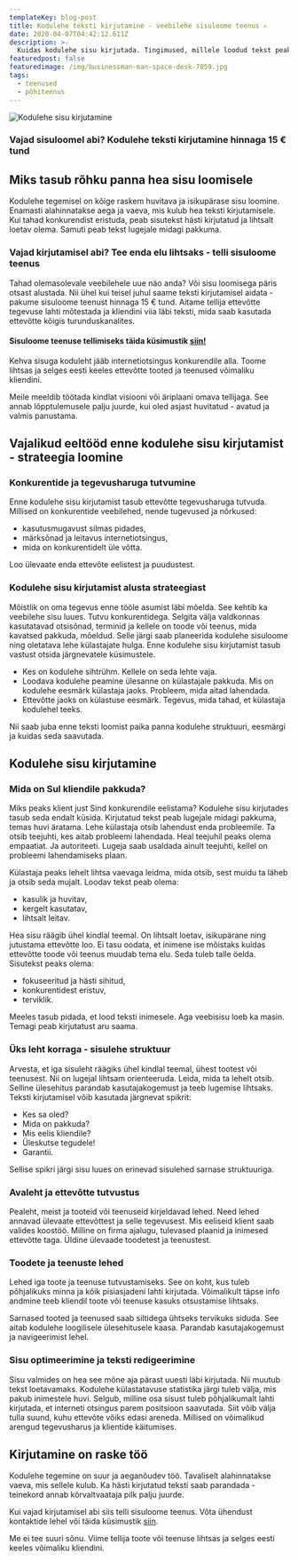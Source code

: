 ```yaml
---
templateKey: blog-post
title: Kodulehe teksti kirjutamine - veebilehe sisuloome teenus ✍
date: 2020-04-07T04:42:12.611Z
description: >-
  Kuidas kodulehe sisu kirjutada. Tingimused, millele loodud tekst peaks vastama. Vajad abi? Tee enda elu lihtsaks - telli sisuloome teenus!
featuredpost: false
featuredimage: /img/businessman-man-space-desk-7059.jpg
tags:
  - teenused
  - põhiteenus
---
```


![Kodulehe sisu kirjutamine](/img/kodulehe-teksti-kirjutamine.jpg "Kodulehe sisu kirjutamine")

### Vajad sisuloomel abi? Kodulehe teksti kirjutamine hinnaga 15 € tund

## Miks tasub rõhku panna hea sisu loomisele

Kodulehe tegemisel on kõige raskem huvitava ja isikupärase sisu loomine. Enamasti alahinnatakse aega ja vaeva, mis kulub hea teksti kirjutamisele. Kui tahad konkurendist eristuda, peab sisutekst hästi kirjutatud ja lihtsalt loetav olema. Samuti peab tekst lugejale midagi pakkuma.

### Vajad kirjutamisel abi? Tee enda elu lihtsaks - telli sisuloome teenus

Tahad olemasolevale veebilehele uue näo anda? Või sisu loomisega päris otsast alustada. Nii ühel kui teisel juhul saame teksti kirjutamisel aidata - pakume sisuloome teenust hinnaga 15 € tund. Aitame tellija ettevõtte tegevuse lahti mõtestada ja kliendini viia läbi teksti, mida saab kasutada ettevõtte kõigis turunduskanalites.

#### Sisuloome teenuse tellimiseks täida küsimustik [siin!](https://docs.google.com/forms/d/e/1FAIpQLScVMGz5NTSQwmRcnAZd9xYYORZHracDfPQ0DLsWyGw0fgpMkg/viewform?usp=sf_link)

Kehva sisuga koduleht jääb internetiotsingus konkurendile alla. Toome lihtsas ja selges eesti keeles ettevõtte tooted ja teenused võimaliku kliendini.

Meile meeldib töötada kindlat visiooni või äriplaani omava tellijaga. See annab lõpptulemusele palju juurde, kui oled asjast huvitatud - avatud ja valmis panustama.

## Vajalikud eeltööd enne kodulehe sisu kirjutamist - strateegia loomine

### Konkurentide ja tegevusharuga tutvumine

Enne kodulehe sisu kirjutamist tasub ettevõtte tegevusharuga tutvuda. Millised on konkurentide veebilehed, nende tugevused ja nõrkused:

- kasutusmugavust silmas pidades,
- märksõnad ja leitavus internetiotsingus,
- mida on konkurentidelt üle võtta.

Loo ülevaate enda ettevõte eelistest ja puudustest.

### Kodulehe sisu kirjutamist alusta strateegiast

Mõistlik on oma tegevus enne tööle asumist läbi mõelda. See kehtib ka veebilehe sisu luues. Tutvu konkurentidega. Selgita välja valdkonnas kasutatavad otsisõnad, terminid ja kellele on toode või teenus, mida kavatsed pakkuda, mõeldud. Selle järgi saab planeerida kodulehe sisuloome ning oletatava lehe külastajate hulga. Enne kodulehe sisu kirjutamist tasub vastust otsida järgnevatele küsimustele.

- Kes on kodulehe sihtrühm. Kellele on seda lehte vaja.
- Loodava kodulehe peamine ülesanne on külastajale pakkuda. Mis on kodulehe eesmärk külastaja jaoks. Probleem, mida aitad lahendada.
- Ettevõtte jaoks on külastuse eesmärk. Tegevus, mida tahad, et külastaja kodulehel teeks.

Nii saab juba enne teksti loomist paika panna kodulehe struktuuri, eesmärgi ja kuidas seda saavutada.

## Kodulehe sisu kirjutamine

### Mida on Sul kliendile pakkuda?

Miks peaks klient just Sind konkurendile eelistama? Kodulehe sisu kirjutades tasub seda endalt küsida.
Kirjutatud tekst peab lugejale midagi pakkuma, temas huvi äratama. Lehe külastaja otsib lahendust enda probleemile. Ta otsib teejuhti, kes aitab probleemi lahendada. Heal teejuhil peaks olema empaatiat. Ja autoriteeti. Lugeja saab usaldada ainult teejuhti, kellel on probleemi lahendamiseks plaan.

Külastaja peaks lehelt lihtsa vaevaga leidma, mida otsib, sest muidu ta läheb ja otsib seda mujalt.
Loodav tekst peab olema:

- kasulik ja huvitav,
- kergelt kasutatav,
- lihtsalt leitav.

Hea sisu räägib ühel kindlal teemal. On lihtsalt loetav, isikupärane ning jutustama ettevõtte loo. Ei tasu oodata, et inimene ise mõistaks kuidas ettevõtte toode või teenus muudab tema elu. Seda tuleb talle öelda.
Sisutekst peaks olema:

- fokuseeritud ja hästi sihitud,
- konkurentidest eristuv,
- terviklik.

Meeles tasub pidada, et lood teksti inimesele. Aga veebisisu loeb ka masin. Temagi peab kirjutatust aru saama.

### Üks leht korraga - sisulehe struktuur

Arvesta, et iga sisuleht räägiks ühel kindlal teemal, ühest tootest või teenusest. Nii on lugejal lihtsam orienteeruda. Leida, mida ta lehelt otsib. Selline ülesehitus parandab kasutajakogemust ja teeb lugemise lihtsaks. Teksti kirjutamisel võib kasutada järgnevat spikrit:

- Kes sa oled?
- Mida on pakkuda?
- Mis eelis kliendile?
- Üleskutse tegudele!
- Garantii.

Sellise spikri järgi sisu luues on erinevad sisulehed sarnase struktuuriga.

### Avaleht ja ettevõtte tutvustus

Pealeht, meist ja tooteid või teenuseid kirjeldavad lehed. Need lehed annavad ülevaate ettevõttest ja selle tegevusest. Mis eeliseid klient saab valides koostöö. Milline on firma ajalugu, tulevased plaanid ja inimesed ettevõtte taga. Üldine ülevaade toodetest ja teenustest.

### Toodete ja teenuste lehed

Lehed iga toote ja teenuse tutvustamiseks. See on koht, kus tuleb põhjalikuks minna ja kõik pisiasjadeni lahti kirjutada. Võimalikult täpse info andmine teeb kliendil toote või teenuse kasuks otsustamise lihtsaks.

Sarnased tooted ja teenused saab siltidega ühtseks tervikuks siduda. See aitab kodulehe loogilisele ülesehitusele kaasa. Parandab kasutajakogemust ja navigeerimist lehel.

### Sisu optimeerimine ja teksti redigeerimine

Sisu valmides on hea see mõne aja pärast uuesti läbi kirjutada. Nii muutub tekst loetavamaks. Kodulehe külastatavuse statistika järgi tuleb välja, mis pakub inimestele huvi. Selgub, milline osa sisust tuleb põhjalikumalt lahti kirjutada, et interneti otsingus parem positsioon saavutada. Siit võib välja tulla suund, kuhu ettevõte võiks edasi areneda. Millised on võimalikud arengud tegevusharus ja klientide käitumises.

## Kirjutamine on raske töö

Kodulehe tegemine on suur ja aeganõudev töö. Tavaliselt alahinnatakse vaeva, mis sellele kulub. Ka hästi kirjutatud teksti saab parandada - teinekord annab kõrvaltvaataja pilk palju juurde.

Kui vajad kirjutamisel abi siis telli sisuloome teenus. Võta ühendust kontaktide lehel või täida küsimustik [siin](https://docs.google.com/forms/d/e/1FAIpQLScVMGz5NTSQwmRcnAZd9xYYORZHracDfPQ0DLsWyGw0fgpMkg/viewform?usp=sf_link).

Me ei tee suuri sõnu. Viime tellija toote või teenuse lihtsas ja selges eesti keeles võimaliku kliendini.
